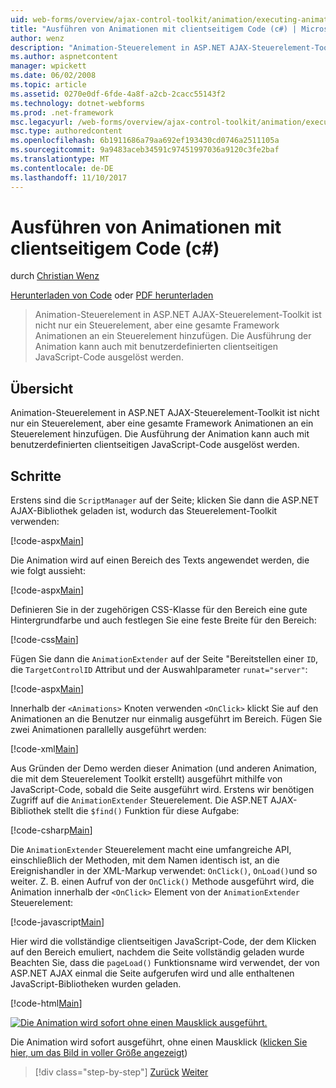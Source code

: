 ```yaml
---
uid: web-forms/overview/ajax-control-toolkit/animation/executing-animations-using-client-side-code-cs
title: "Ausführen von Animationen mit clientseitigem Code (c#) | Microsoft Docs"
author: wenz
description: "Animation-Steuerelement in ASP.NET AJAX-Steuerelement-Toolkit ist nicht nur ein Steuerelement, aber eine gesamte Framework Animationen an ein Steuerelement hinzufügen. Die Ausführung der Animation..."
ms.author: aspnetcontent
manager: wpickett
ms.date: 06/02/2008
ms.topic: article
ms.assetid: 0270e0df-6fde-4a8f-a2cb-2cacc55143f2
ms.technology: dotnet-webforms
ms.prod: .net-framework
msc.legacyurl: /web-forms/overview/ajax-control-toolkit/animation/executing-animations-using-client-side-code-cs
msc.type: authoredcontent
ms.openlocfilehash: 6b1911686a79aa692ef193430cd0746a2511105a
ms.sourcegitcommit: 9a9483aceb34591c97451997036a9120c3fe2baf
ms.translationtype: MT
ms.contentlocale: de-DE
ms.lasthandoff: 11/10/2017
---
```

<a name="executing-animations-using-client-side-code-c"></a>Ausführen von Animationen mit clientseitigem Code (c#)
====================
durch [Christian Wenz](https://github.com/wenz)

[Herunterladen von Code](http://download.microsoft.com/download/f/9/a/f9a26acd-8df4-4484-8a18-199e4598f411/Animation10.cs.zip) oder [PDF herunterladen](http://download.microsoft.com/download/6/7/1/6718d452-ff89-4d3f-a90e-c74ec2d636a3/animation10CS.pdf)

> Animation-Steuerelement in ASP.NET AJAX-Steuerelement-Toolkit ist nicht nur ein Steuerelement, aber eine gesamte Framework Animationen an ein Steuerelement hinzufügen. Die Ausführung der Animation kann auch mit benutzerdefinierten clientseitigen JavaScript-Code ausgelöst werden.


## <a name="overview"></a>Übersicht

Animation-Steuerelement in ASP.NET AJAX-Steuerelement-Toolkit ist nicht nur ein Steuerelement, aber eine gesamte Framework Animationen an ein Steuerelement hinzufügen. Die Ausführung der Animation kann auch mit benutzerdefinierten clientseitigen JavaScript-Code ausgelöst werden.

## <a name="steps"></a>Schritte

Erstens sind die `ScriptManager` auf der Seite; klicken Sie dann die ASP.NET AJAX-Bibliothek geladen ist, wodurch das Steuerelement-Toolkit verwenden:

[!code-aspx[Main](executing-animations-using-client-side-code-cs/samples/sample1.aspx)]

Die Animation wird auf einen Bereich des Texts angewendet werden, die wie folgt aussieht:

[!code-aspx[Main](executing-animations-using-client-side-code-cs/samples/sample2.aspx)]

Definieren Sie in der zugehörigen CSS-Klasse für den Bereich eine gute Hintergrundfarbe und auch festlegen Sie eine feste Breite für den Bereich:

[!code-css[Main](executing-animations-using-client-side-code-cs/samples/sample3.css)]

Fügen Sie dann die `AnimationExtender` auf der Seite "Bereitstellen einer `ID`, die `TargetControlID` Attribut und der Auswahlparameter `runat="server"`:

[!code-aspx[Main](executing-animations-using-client-side-code-cs/samples/sample4.aspx)]

Innerhalb der `<Animations>` Knoten verwenden `<OnClick>` klickt Sie auf den Animationen an die Benutzer nur einmalig ausgeführt im Bereich. Fügen Sie zwei Animationen parallelly ausgeführt werden:

[!code-xml[Main](executing-animations-using-client-side-code-cs/samples/sample5.xml)]

Aus Gründen der Demo werden dieser Animation (und anderen Animation, die mit dem Steuerelement Toolkit erstellt) ausgeführt mithilfe von JavaScript-Code, sobald die Seite ausgeführt wird. Erstens wir benötigen Zugriff auf die `AnimationExtender` Steuerelement. Die ASP.NET AJAX-Bibliothek stellt die `$find()` Funktion für diese Aufgabe:

[!code-csharp[Main](executing-animations-using-client-side-code-cs/samples/sample6.cs)]

Die `AnimationExtender` Steuerelement macht eine umfangreiche API, einschließlich der Methoden, mit dem Namen identisch ist, an die Ereignishandler in der XML-Markup verwendet: `OnClick()`, `OnLoad()`und so weiter. Z. B. einen Aufruf von der `OnClick()` Methode ausgeführt wird, die Animation innerhalb der `<OnClick>` Element von der `AnimationExtender` Steuerelement:

[!code-javascript[Main](executing-animations-using-client-side-code-cs/samples/sample7.js)]

Hier wird die vollständige clientseitigen JavaScript-Code, der dem Klicken auf den Bereich emuliert, nachdem die Seite vollständig geladen wurde Beachten Sie, dass die `pageLoad()` Funktionsname wird verwendet, der von ASP.NET AJAX einmal die Seite aufgerufen wird und alle enthaltenen JavaScript-Bibliotheken wurden geladen.

[!code-html[Main](executing-animations-using-client-side-code-cs/samples/sample8.html)]


[![Die Animation wird sofort ohne einen Mausklick ausgeführt.](executing-animations-using-client-side-code-cs/_static/image2.png)](executing-animations-using-client-side-code-cs/_static/image1.png)

Die Animation wird sofort ausgeführt, ohne einen Mausklick ([klicken Sie hier, um das Bild in voller Größe angezeigt](executing-animations-using-client-side-code-cs/_static/image3.png))

>[!div class="step-by-step"]
[Zurück](modifying-animations-from-the-server-side-cs.md)
[Weiter](changing-an-animation-using-client-side-code-cs.md)
